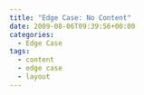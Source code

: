 ```yaml
---
title: "Edge Case: No Content"
date: 2009-08-06T09:39:56+00:00
categories:
  - Edge Case
tags:
  - content
  - edge case
  - layout
---
```


